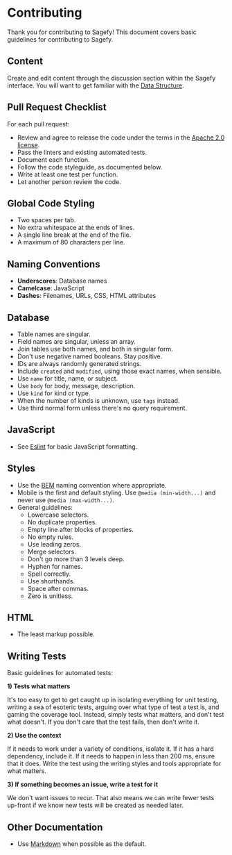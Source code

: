 # Contributing

Thank you for contributing to Sagefy! This document covers basic guidelines for contributing to Sagefy.

## Content

Create and edit content through the discussion section within the Sagefy interface. You will want to get familiar with the [Data Structure](https://docs.sagefy.org/Cards-Subjects).

## Pull Request Checklist

For each pull request:

- Review and agree to release the code under the terms in the [Apache 2.0 license](http://www.apache.org/licenses/LICENSE-2.0).
- Pass the linters and existing automated tests.
- Document each function.
- Follow the code styleguide, as documented below.
- Write at least one test per function.
- Let another person review the code.

## Global Code Styling

- Two spaces per tab.
- No extra whitespace at the ends of lines.
- A single line break at the end of the file.
- A maximum of 80 characters per line.

## Naming Conventions

- **Underscores**: Database names
- **Camelcase**: JavaScript
- **Dashes**: Filenames, URLs, CSS, HTML attributes

## Database

- Table names are singular.
- Field names are singular, unless an array.
- Join tables use both names, and both in singular form.
- Don't use negative named booleans. Stay positive.
- IDs are always randomly generated strings.
- Include `created` and `modified`, using those exact names, when sensible.
- Use `name` for title, name, or subject.
- Use `body` for body, message, description.
- Use `kind` for kind or type.
- When the number of kinds is unknown, use `tags` instead.
- Use third normal form unless there's no query requirement.

## JavaScript

- See [Eslint](http://www.eslint.org/) for basic JavaScript formatting.

## Styles

- Use the [BEM](http://bem.info/method/) naming convention where appropriate.
- Mobile is the first and default styling. Use `@media (min-width...)` and never use `@media (max-width...)`.
- General guidelines:
  - Lowercase selectors.
  - No duplicate properties.
  - Empty line after blocks of properties.
  - No empty rules.
  - Use leading zeros.
  - Merge selectors.
  - Don't go more than 3 levels deep.
  - Hyphen for names.
  - Spell correctly.
  - Use shorthands.
  - Space after commas.
  - Zero is unitless.

## HTML

- The least markup possible.

## Writing Tests

Basic guidelines for automated tests:

**1) Tests what matters**

It's too easy to get to get caught up in isolating everything for unit testing, writing a sea of esoteric tests, arguing over what type of test a test is, and gaming the coverage tool. Instead, simply tests what matters, and don't test what doesn't. If you don't care that the test fails, then don't write it.

**2) Use the context**

If it needs to work under a variety of conditions, isolate it. If it has a hard dependency, include it. If it needs to happen in less than 200 ms, ensure that it does. Write the test using the writing styles and tools appropriate for what matters.

**3) If something becomes an issue, write a test for it**

We don't want issues to recur. That also means we can write fewer tests up-front if we know new tests will be created as needed later.

## Other Documentation

- Use [Markdown](https://daringfireball.net/projects/markdown/) when possible as the default.
